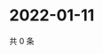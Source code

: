 # 2022-01-11

共 0 条

<!-- BEGIN WEIBO -->
<!-- 最后更新时间 Tue Jan 11 2022 09:56:30 GMT+0800 (China Standard Time) -->

<!-- END WEIBO -->
